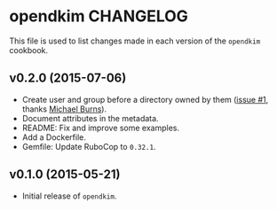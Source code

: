 opendkim CHANGELOG
==================

This file is used to list changes made in each version of the `opendkim` cookbook.

## v0.2.0 (2015-07-06)

* Create user and group before a directory owned by them ([issue #1](https://github.com/onddo/opendkim-cookbook/pull/1), thanks [Michael Burns](https://github.com/mburns)).
* Document attributes in the metadata.
* README: Fix and improve some examples.
* Add a Dockerfile.
* Gemfile: Update RuboCop to `0.32.1`.

## v0.1.0 (2015-05-21)

* Initial release of `opendkim`.
